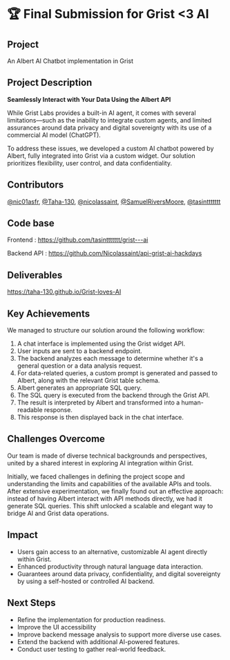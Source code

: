 # 🏆 Final Submission for Grist <3 AI

## Project

An Albert AI Chatbot implementation in Grist

## Project Description

**Seamlessly Interact with Your Data Using the Albert API**

While Grist Labs provides a built-in AI agent, it comes with several limitations—such as the inability to integrate custom agents, and limited assurances around data privacy and digital sovereignty with its use of a commercial AI model (ChatGPT).

To address these issues, we developed a custom AI chatbot powered by Albert, fully integrated into Grist via a custom widget. Our solution prioritizes flexibility, user control, and data confidentiality.

## Contributors

<a href="https://github.com/nic01asfr">@nic01asfr</a>, <a href="https://github.com/Taha-130">@Taha-130</a>, <a href="https://github.com/nicolassaint">@nicolassaint</a>, <a href="https://github.com/SamuelRiversMoore">@SamuelRiversMoore</a>, <a href="https://github.com/tasinttttttt">@tasinttttttt</a>

## Code base

Frontend : https://github.com/tasinttttttt/grist---ai

Backend API : https://github.com/Nicolassaint/api-grist-ai-hackdays

## Deliverables

https://taha-130.github.io/Grist-loves-AI

## Key Achievements

We managed to structure our solution around the following workflow:

1. A chat interface is implemented using the Grist widget API.
2. User inputs are sent to a backend endpoint.
3. The backend analyzes each message to determine whether it's a general question or a data analysis request.
4. For data-related queries, a custom prompt is generated and passed to Albert, along with the relevant Grist table schema.
5. Albert generates an appropriate SQL query.
6. The SQL query is executed from the backend through the Grist API.
7. The result is interpreted by Albert and transformed into a human-readable response.
8. This response is then displayed back in the chat interface.

## Challenges Overcome

Our team is made of diverse technical backgrounds and perspectives, united by a shared interest in exploring AI integration within Grist.

Initially, we faced challenges in defining the project scope and understanding the limits and capabilities of the available APIs and tools. After extensive experimentation, we finally found out an effective approach: instead of having Albert interact with API methods directly, we had it generate SQL queries. This shift unlocked a scalable and elegant way to bridge AI and Grist data operations.

## Impact

- Users gain access to an alternative, customizable AI agent directly within Grist.
- Enhanced productivity through natural language data interaction.
- Guarantees around data privacy, confidentiality, and digital sovereignty by using a self-hosted or controlled AI backend.

## Next Steps

- Refine the implementation for production readiness.
- Improve the UI accessibility
- Improve backend message analysis to support more diverse use cases.
- Extend the backend with additional AI-powered features.
- Conduct user testing to gather real-world feedback.
